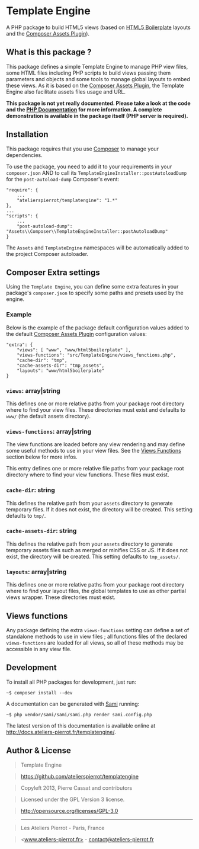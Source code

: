 Template Engine
===============

A PHP package to build HTML5 views (based on [HTML5 Boilerplate](http://html5boilerplate.com/)
layouts and the [Composer Assets Plugin](https://github.com/atelierspierrot/assets-manager)).


## What is this package ?

This package defines a simple Template Engine to manage PHP view files, some HTML files including
PHP scripts to build views passing them parameters and objects and some tools to manage global
layouts to embed these views. As it is based on the [Composer Assets Plugin](https://github.com/atelierspierrot/assets-manager),
the Template Engine also facilitate assets files usage and URL.

**This package is not yet really documented. Please take a look at the code and the [PHP
Documentation](http://docs.ateliers-pierrot.fr/templatengine/) for more information. A
complete demonstration is available in the package itself (PHP server is required).**


## Installation

This package requires that you use [Composer](http://getcomposer.org/) to manage your dependencies.

To use the package, you need to add it to your requirements in your `composer.json` AND to
call its `TemplateEngineInstaller::postAutoloadDump` for the `post-autoload-dump` Composer's event:

    "require": {
        ...
        "atelierspierrot/templatengine": "1.*"
    },
    ...
    "scripts": {
        ...
        "post-autoload-dump": "Assets\\Composer\\TemplateEngineInstaller::postAutoloadDump"
    }

The `Assets` and `TemplateEngine` namespaces will be automatically added to the project
Composer autoloader.


## Composer Extra settings

Using the `Template Engine`, you can define some extra features in your package's `composer.json`
to specify some paths and presets used by the engine.

### Example

Below is the example of the package default configuration values added to the default
[Composer Assets Plugin](https://github.com/atelierspierrot/assets-manager) configuration
values:

    "extra": {
        "views": [ "www", "www/html5boilerplate" ],
        "views-functions": "src/TemplateEngine/views_functions.php",
        "cache-dir": "tmp",
        "cache-assets-dir": "tmp_assets",
        "layouts": "www/html5boilerplate"
    }

### `views`: array|string

This defines one or more relative paths from your package root directory where to find your
view files. These directories must exist and defaults to `www/` (the default assets directory).

### `views-functions`: array|string

The view functions are loaded before any view rendering and may define some useful methods
to use in your view files. See the [Views Functions](#views-functions) section below for 
more infos.

This entry defines one or more relative file paths from your package root directory where 
to find your view functions. These files must exist.

### `cache-dir`: string

This defines the relative path from your `assets` directory to generate temporary files. If
it does not exist, the directory will be created. This setting defaults to `tmp/`.

### `cache-assets-dir`: string

This defines the relative path from your `assets` directory to generate temporary assets 
files such as merged or minifies CSS or JS. If it does not exist, the directory will be
created. This setting defaults to `tmp_assets/`.

### `layouts`: array|string

This defines one or more relative paths from your package root directory where to find your
layout files, the global templates to use as other partial views wrapper. These directories
must exist.


## Views functions

Any package defining the extra `views-functions` setting can define a set of standalone
methods to use in view files ; all functions files of the declared `views-functions` are loaded
for all views, so all of these methods may be accessible in any view file.


## Development

To install all PHP packages for development, just run:

    ~$ composer install --dev

A documentation can be generated with [Sami](https://github.com/fabpot/Sami) running:

    ~$ php vendor/sami/sami/sami.php render sami.config.php

The latest version of this documentation is available online at <http://docs.ateliers-pierrot.fr/templatengine/>.


## Author & License

>    Template Engine

>    https://github.com/atelierspierrot/templatengine

>    Copyleft 2013, Pierre Cassat and contributors

>    Licensed under the GPL Version 3 license.

>    http://opensource.org/licenses/GPL-3.0

>    ----

>    Les Ateliers Pierrot - Paris, France

>    <www.ateliers-pierrot.fr> - <contact@ateliers-pierrot.fr>
